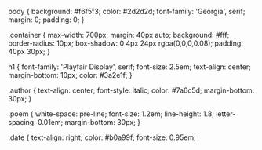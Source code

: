 
body {
    background: #f6f5f3;
    color: #2d2d2d;
    font-family: 'Georgia', serif;
    margin: 0;
    padding: 0;
}

.container {
    max-width: 700px;
    margin: 40px auto;
    background: #fff;
    border-radius: 10px;
    box-shadow: 0 4px 24px rgba(0,0,0,0.08);
    padding: 40px 30px;
}

h1 {
    font-family: 'Playfair Display', serif;
    font-size: 2.5em;
    text-align: center;
    margin-bottom: 10px;
    color: #3a2e1f;
}

.author {
    text-align: center;
    font-style: italic;
    color: #7a6c5d;
    margin-bottom: 30px;
}

.poem {
    white-space: pre-line;
    font-size: 1.2em;
    line-height: 1.8;
    letter-spacing: 0.01em;
    margin-bottom: 30px;
}

.date {
    text-align: right;
    color: #b0a99f;
    font-size: 0.95em;
